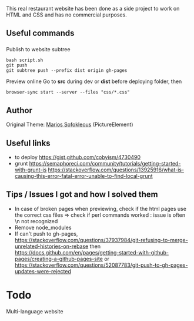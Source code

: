 This real restaurant website has been done as a side project to work on HTML and CSS and has no commercial purposes. 


## Useful commands

###
Publish to website subtree
```
bash script.sh
git push
git subtree push --prefix dist origin gh-pages
```

Preview online
Go to **src** during dev or **dist** before deploying folder, then
```
browser-sync start --server --files "css/*.css"
```

## Author

Original Theme:
[Marios Sofokleous](https://www.msof.me/) (PictureElement)

## Useful links
- to deploy https://gist.github.com/cobyism/4730490
- grunt https://semaphoreci.com/community/tutorials/getting-started-with-grunt-js
https://stackoverflow.com/questions/13925916/what-is-causing-this-error-fatal-error-unable-to-find-local-grunt

## Tips / Issues I got and how I solved them
- In case of broken pages when previewing, check if the html pages use the correct css files => check if perl commands worked : issue is often \n not recognized
- Remove node_modules
- If can't push to gh-pages, https://stackoverflow.com/questions/37937984/git-refusing-to-merge-unrelated-histories-on-rebase then https://docs.github.com/en/pages/getting-started-with-github-pages/creating-a-github-pages-site or https://stackoverflow.com/questions/52087783/git-push-to-gh-pages-updates-were-rejected

# Todo
Multi-language website
